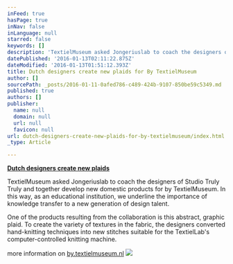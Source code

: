 ```yaml
---
inFeed: true
hasPage: true
inNav: false
inLanguage: null
starred: false
keywords: []
description: 'TextielMuseum asked Jongeriuslab to coach the designers of Studio Truly Truly and together develop new domestic products for by TextielMuseum. In this way, as an educational institution, we underline the importance of knowledge transfer to a new generation of design talent. One of the products resulting from the collaboration is this abstract, graphic plaid. To create the variety of textures in the fabric, the designers converted hand-knitting techniques into new stitches suitable for the TextielLab’s computer-controlled knitting machine. more information on by.textielmuseum.nl'
datePublished: '2016-01-13T02:11:22.875Z'
dateModified: '2016-01-13T01:51:12.393Z'
title: Dutch designers create new plaids for By TextielMuseum
author: []
sourcePath: _posts/2016-01-11-0afed786-c489-424b-9107-850be59c5349.md
published: true
authors: []
publisher:
  name: null
  domain: null
  url: null
  favicon: null
url: dutch-designers-create-new-plaids-for-by-textielmuseum/index.html
_type: Article

---
```

**[Dutch designers create new plaids][0]**

TextielMuseum asked Jongeriuslab to coach the designers of Studio Truly Truly and together develop new domestic products for by TextielMuseum. In this way, as an educational institution, we underline the importance of knowledge transfer to a new generation of design talent.

One of the products resulting from the collaboration is this abstract, graphic plaid. To create the variety of textures in the fabric, the designers converted hand-knitting techniques into new stitches suitable for the TextielLab's computer-controlled knitting machine.

more information on [by.textielmuseum.nl][1]
![](https://the-grid-user-content.s3-us-west-2.amazonaws.com/e187f59e-cfe5-4d6b-8e45-f0ad3f3ec6a2.jpg)

[0]: null
[1]: http://www.by.textielmuseum.nl/
